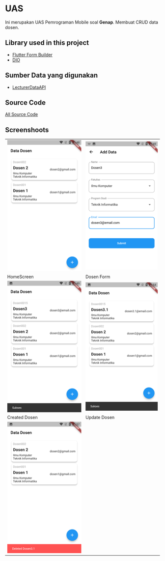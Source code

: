 # UAS

Ini merupakan UAS Pemrograman Mobile soal **Genap**. Membuat CRUD data dosen.

## Library used in this project

- [Flutter Form Builder](https://pub.dev/packages/flutter_form_builder)
- [DIO](https://pub.dev/packages/dio)

## Sumber Data yang digunakan
- [LecturerDataAPI](https://github.com/Mufiidz/lecturer_data) 

## Source Code

[All Source Code](./lib/)

## Screenshoots

|                                              |                                              |
| -------------------------------------------- | -------------------------------------------- |
| ![start](<./screenshoots/start.png>)         | ![create](<./screenshoots/add.png>)          |
| HomeScreen                                   | Dosen Form                                   |
| ![created dosen](<./screenshoots/added_dosen.png>) | ![update](<./screenshoots/updated_dosen.png>) |
| Created Dosen                                | Update Dosen                                    |
| ![delete](<./screenshoots/deleted_dosen.png>)|                                                 |

